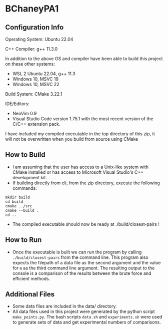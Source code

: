 # BChaneyPA1

## Configuration Info

Operating System: Ubuntu 22.04

C++ Compiler: g++ 11.3.0

In addition to the above OS and compiler have been able to build this project on these other systems:

- WSL 2 Ubuntu 22.04, g++ 11.3
- Windows 10, MSVC 19
- Windows 10, MSVC 22

Build System: CMake 3.22.1

IDE/Editors: 

- NeoVim 0.9
- Visual Studio Code version 1.75.1 with the most recent version of the C/C++ extension pack.

I have included my compiled executable in the top directory of this zip, it will not be overwritten when you build from source using CMake

## How to Build

- I am assuming that the user has access to a Unix-like system with CMake installed or has access to Microsoft Visual Studio's C++ development kit.
- If building directly from cli, from the zip directory, execute the following commands:

```
mkdir build
cd build
cmake ../src
cmake --build .
cd ..
```

- The compiled executable should now be ready at ./build/closest-pairs !

## How to Run

- Once the executable is built we can run the program by calling `./build/closest-pairs` from the command line. This program also expects the filepath of a data file as the second argument and the value for `m` as the third command line argument. The resulting output to the console is a comparison of the results between the brute force and efficient methods.

## Additional Files

- Some data files are included in the data/ directory.
- All data files used in this project were generated by the python script `make_points.py`. The bash scripts `data.sh` and `experiments.sh` were used to generate sets of data and get experimental numbers of comparisons.